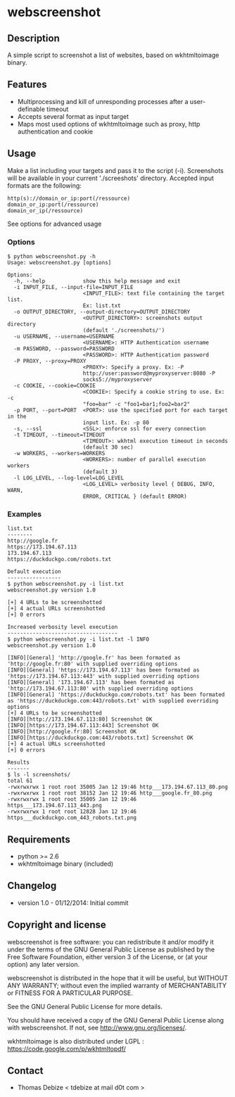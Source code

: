 webscreenshot
=============

Description
-----------
A simple script to screenshot a list of websites, based on wkhtmltoimage binary.

Features
--------
* Multiprocessing and kill of unresponding processes after a user-definable timeout
* Accepts several format as input target
* Maps most used options of wkhtmltoimage such as proxy, http authentication and cookie

Usage
-----
Make a list including your targets and pass it to the script (-i). Screenshots will be available in your current './screeshots' directory.
Accepted input formats are the following:
```
http(s)://domain_or_ip:port(/ressource)
domain_or_ip:port(/ressource)
domain_or_ip(/ressource)
```

See options for advanced usage
### Options
```
$ python webscreenshot.py -h
Usage: webscreenshot.py [options]

Options:
  -h, --help            show this help message and exit
  -i INPUT_FILE, --input-file=INPUT_FILE
                        <INPUT_FILE>: text file containing the target list.
                        Ex: list.txt
  -o OUTPUT_DIRECTORY, --output-directory=OUTPUT_DIRECTORY
                        <OUTPUT_DIRECTORY>: screenshots output directory
                        (default './screenshots/')
  -u USERNAME, --username=USERNAME
                        <USERNAME>: HTTP Authentication username
  -m PASSWORD, --password=PASSWORD
                        <PASSWORD>: HTTP Authentication password
  -P PROXY, --proxy=PROXY
                        <PROXY>: Specify a proxy. Ex: -P
                        http://user:password@myproxyserver:8080 -P
                        socks5://myproxyserver
  -c COOKIE, --cookie=COOKIE
                        <COOKIE>: Specify a cookie string to use. Ex: -c
                        "foo=bar" -c "foo1=bar1;foo2=bar2"
  -p PORT, --port=PORT  <PORT>: use the specified port for each target in the
                        input list. Ex: -p 80
  -s, --ssl             <SSL>: enforce ssl for every connection
  -t TIMEOUT, --timeout=TIMEOUT
                        <TIMEOUT>: wkhtml execution timeout in seconds
                        (default 30 sec)
  -w WORKERS, --workers=WORKERS
                        <WORKERS>: number of parallel execution workers
                        (default 3)
  -l LOG_LEVEL, --log-level=LOG_LEVEL
                        <LOG_LEVEL> verbosity level { DEBUG, INFO, WARN,
                        ERROR, CRITICAL } (default ERROR)
```

### Examples
```
list.txt
--------
http://google.fr
https://173.194.67.113
173.194.67.113
https://duckduckgo.com/robots.txt

Default execution
-----------------
$ python webscreenshot.py -i list.txt
webscreenshot.py version 1.0

[+] 4 URLs to be screenshotted
[+] 4 actual URLs screenshotted
[+] 0 errors

Increased verbosity level execution
-----------------------------------
$ python webscreenshot.py -i list.txt -l INFO
webscreenshot.py version 1.0

[INFO][General] 'http://google.fr' has been formated as 'http://google.fr:80' with supplied overriding options
[INFO][General] 'https://173.194.67.113' has been formated as 'https://173.194.67.113:443' with supplied overriding options
[INFO][General] '173.194.67.113' has been formated as 'http://173.194.67.113:80' with supplied overriding options
[INFO][General] 'https://duckduckgo.com/robots.txt' has been formated as 'https://duckduckgo.com:443/robots.txt' with supplied overriding options
[+] 4 URLs to be screenshotted
[INFO][http://173.194.67.113:80] Screenshot OK
[INFO][https://173.194.67.113:443] Screenshot OK
[INFO][http://google.fr:80] Screenshot OK
[INFO][https://duckduckgo.com:443/robots.txt] Screenshot OK
[+] 4 actual URLs screenshotted
[+] 0 errors

Results
-------
$ ls -l screenshots/
total 61
-rwxrwxrwx 1 root root 35005 Jan 12 19:46 http___173.194.67.113_80.png
-rwxrwxrwx 1 root root 38152 Jan 12 19:46 http___google.fr_80.png
-rwxrwxrwx 1 root root 35005 Jan 12 19:46 https___173.194.67.113_443.png
-rwxrwxrwx 1 root root 12828 Jan 12 19:46 https___duckduckgo.com_443_robots.txt.png
```

Requirements
------------
* python >= 2.6
* wkhtmltoimage binary (included)

Changelog
---------
* version 1.0 - 01/12/2014: Initial commit

Copyright and license
---------------------
webscreenshot is free software: you can redistribute it and/or modify it under the terms of the GNU General Public License as published by the Free Software Foundation, either version 3 of the License, or (at your option) any later version.

webscreenshot is distributed in the hope that it will be useful, but WITHOUT ANY WARRANTY; without even the implied warranty of MERCHANTABILITY or FITNESS FOR A PARTICULAR PURPOSE.  

See the GNU General Public License for more details.

You should have received a copy of the GNU General Public License along with webscreenshot. 
If not, see http://www.gnu.org/licenses/.

wkhtmltoimage is also distributed under LGPL : https://code.google.com/p/wkhtmltopdf/

Contact
-------
* Thomas Debize < tdebize at mail d0t com >